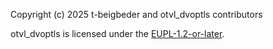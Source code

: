 Copyright (c) 2025 t-beigbeder and otvl_dvoptls contributors

otvl_dvoptls is licensed under the [EUPL-1.2-or-later](https://eupl.eu/1.2/en/).
